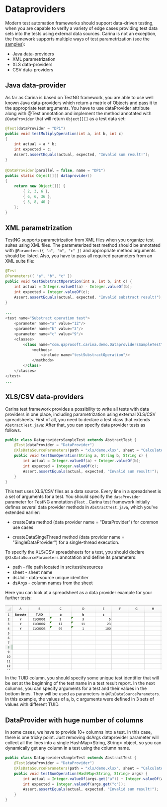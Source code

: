 # Dataproviders

Modern test automation frameworks should support data-driven testing, when you are capable to verify a variety of edge cases providing test data sets into the tests using external data sources. Carina is not an exception, the framework supports multiple ways of test parametrization (see the [samples](https://github.com/qaprosoft/carina-demo/blob/master/src/test/java/com/qaprosoft/carina/demo/DataprovidersSampleTest.java)):

* Java data-providers
* XML parametrization
* XLS data-providers
* CSV data-providers

## Java data-provider
As far as Carina is based on TestNG framework, you are able to use well known Java data-providers which return a matrix of Objects and pass it to the appropriate test arguments. You have to use dataProvider attribute along with @Test annotation and implement the method annotated with `@DataProvider` that will return `Object[][]` as a test data set:
```java
@Test(dataProvider = "DP1")
public void testMuliplyOperation(int a, int b, int c)
{
	int actual = a * b;
	int expected = c;
	Assert.assertEquals(actual, expected, "Invalid sum result!");
}

@DataProvider(parallel = false, name = "DP1")
public static Object[][] dataprovider()
{
	return new Object[][] {
		{ 2, 3, 6 },
		{ 6, 6, 36 },
		{ 5, 8, 40 } 
	};
}
```

## XML parametrization
TestNG supports parametrization from XML files when you organize test suites using XML files. The parameterized test method should be annotated with `@Parameters({ "a", "b", "c" })` and appropriate method arguments should be listed. Also, you have to pass all required parameters from an XML suite file:
```java
@Test
@Parameters({ "a", "b", "c" })
public void testSubstractOperation(int a, int b, int c) {
	int actual = Integer.valueOf(a) - Integer.valueOf(b);
	int expected = Integer.valueOf(c);
	Assert.assertEquals(actual, expected, "Invalid substract result!");
}

...
<test name="Substract operation test">
	<parameter name="a" value="12"/>
	<parameter name="b" value="3"/>
	<parameter name="c" value="9"/>
	<classes>
		<class name="com.qaprosoft.carina.demo.DataprovidersSampleTest">
			<methods>
				<include name="testSubstractOperation"/>
			</methods>
		</class>
	</classes>
</test>
...
```

## XLS/CSV data-providers
Carina test framework provides a possibility to write all tests with data providers in one place, including parametrization using external XLS/CSV spreadsheets. First of all, you need to declare a test class that extends `AbstractTest.java`:
After that, you can specify data provider tests as follows.
```java
public class DataprovidersSampleTest extends AbstractTest {
	@Test(dataProvider = "DataProvider")
	@XlsDataSourceParameters(path = "xls/demo.xlsx", sheet = "Calculator", dsUid = "TUID", dsArgs = "a,b,c")
	public void testSumOperation(String a, String b, String c) {
		int actual = Integer.valueOf(a) + Integer.valueOf(b);
		int expected = Integer.valueOf(c);
		Assert.assertEquals(actual, expected, "Invalid sum result!");
	}
}
```

This test uses XLS/CSV files as a data source. Every line in a spreadsheet is a set of arguments for a test. You should specify the `dataProvider` parameter for TestNG annotation `@Test` . Carina test framework initially defines several data provider methods in `AbstractTest.java`, which you've extended earlier:

* createData method (data provider name = "DataProvider") for common use cases

* createDataSingeThread method (data provider name = "SingleDataProvider") for a single-thread execution.

To specify the XLS/CSV spreadsheets for a test, you should declare `@XlsDataSourceParameters` annotation and define its parameters:

* path - file path located in src/test/resources
* sheet - sheet name
* dsUid - data-source unique identifier
* dsArgs - column names from the sheet

Here you can look at a spreadsheet as a data provider example for your further tests:

![XLS file - Data Provider - screenshot](./img/xlsscreen.png)

In the TUID column, you should specify some unique test identifier that will be set at the beginning of the test name in a test result report. In the next columns, you can specify arguments for a test and their values in the bottom lines. They will be used as parameters in `@XlsDataSourceParameters`. In this example, the values of a, b, c arguments were defined in 3 sets of values with different TUID.

## DataProvider with huge number of columns
In some cases, we have to provide 10+ columns into a test. In this case, there is one tricky point. Just removing dsArgs dataprovider parameter will collect all the lines into a single HashMap<String, String> object, so you can dynamically get any column in a test using the column name.
```java
public class DataprovidersSampleTest extends AbstractTest {
	@Test(dataProvider = "DataProvider")
	@XlsDataSourceParameters(path = "xls/demo.xlsx", sheet = "Calculator", dsUid = "TUID")
	public void testSumOperation(HashMap<String, String> args) {
		int actual = Integer.valueOf(args.get("a")) + Integer.valueOf(args.get("b"));
		int expected = Integer.valueOf(args.get("c"));
		Assert.assertEquals(actual, expected, "Invalid sum result!");
	}
}
```
